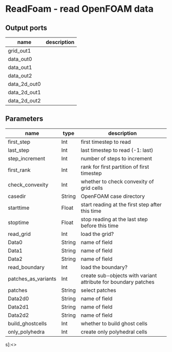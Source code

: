 [headline]:<>
ReadFoam - read OpenFOAM data
=============================
[headline]:<>
[inputPorts]:<>
[inputPorts]:<>
[outputPorts]:<>
Output ports
------------
|name|description|
|-|-|
|grid_out1||
|data_out0||
|data_out1||
|data_out2||
|data_2d_out0||
|data_2d_out1||
|data_2d_out2||


[outputPorts]:<>
[parameters]:<>
Parameters
----------
|name|type|description|
|-|-|-|
|first_step|Int|first timestep to read|
|last_step|Int|last timestep to read (-1: last)|
|step_increment|Int|number of steps to increment|
|first_rank|Int|rank for first partition of first timestep|
|check_convexity|Int|whether to check convexity of grid cells|
|casedir|String|OpenFOAM case directory|
|starttime|Float|start reading at the first step after this time|
|stoptime|Float|stop reading at the last step before this time|
|read_grid|Int|load the grid?|
|Data0|String|name of field|
|Data1|String|name of field|
|Data2|String|name of field|
|read_boundary|Int|load the boundary?|
|patches_as_variants|Int|create sub-objects with variant attribute for boundary patches|
|patches|String|select patches|
|Data2d0|String|name of field|
|Data2d1|String|name of field|
|Data2d2|String|name of field|
|build_ghostcells|Int|whether to build ghost cells|
|only_polyhedra|Int|create only polyhedral cells|

[parameters]:<>
s]:<>
